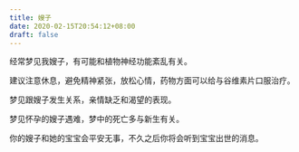 ```yaml
---
title: 嫂子
date: 2020-02-15T20:54:12+08:00
draft: false
---
```


经常梦见我嫂子，有可能和植物神经功能紊乱有关。

建议注意休息，避免精神紧张，放松心情，药物方面可以给与谷维素片口服治疗。

梦见跟嫂子发生关系，亲情缺乏和渴望的表现。

梦见怀孕的嫂子遇难，梦中的死亡多与新生有关。

你的嫂子和她的宝宝会平安无事，不久之后你将会听到宝宝出世的消息。

